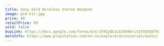 ```yaml
---
title: Sony Gold Wireless Stereo Headset
image: ps4-kit.jpg
price: 40
retailPrice: 89
sold: false
buyLink: https://docs.google.com/forms/d/e/1FAIpQLScbZ504UritZtV82QdfhQuVMZgGHU2o9nqQIv8dhNlFesLBEw/viewform?entry.1902462749=PS4+Headphones
moreInfo: https://www.playstation.com/en-us/explore/accessories/audio/
---
```


